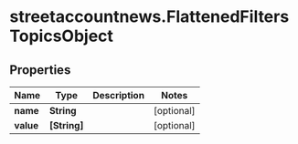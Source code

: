 # streetaccountnews.FlattenedFiltersTopicsObject

## Properties

Name | Type | Description | Notes
------------ | ------------- | ------------- | -------------
**name** | **String** |  | [optional] 
**value** | **[String]** |  | [optional] 


